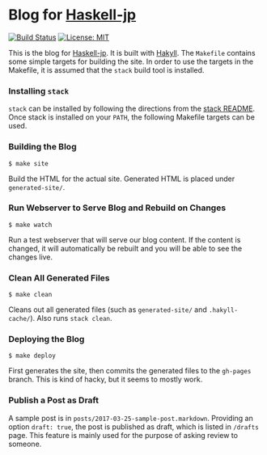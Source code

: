 
# Blog for [Haskell-jp](https://haskell.jp)

[![Build Status](https://secure.travis-ci.org/haskell-jp/blog.svg)](http://travis-ci.org/haskell-jp/blog)
[![License: MIT](https://img.shields.io/badge/License-MIT-yellow.svg)](https://opensource.org/licenses/MIT)

This is the blog for [Haskell-jp](https://haskell.jp).  It is built with
[Hakyll](http://jaspervdj.be/hakyll/index.html).  The `Makefile` contains some
simple targets for building the site.  In order to use the targets in the
Makefile, it is assumed that the `stack` build tool is installed.

### Installing `stack`

`stack` can be installed by following the directions from the [stack
README](https://github.com/commercialhaskell/stack#how-to-install).  Once stack
is installed on your `PATH`, the following Makefile targets can be used.

### Building the Blog

```
$ make site
```

Build the HTML for the actual site.  Generated HTML is placed under `generated-site/`.

### Run Webserver to Serve Blog and Rebuild on Changes

```
$ make watch
```

Run a test webserver that will serve our blog content.  If the content is
changed, it will automatically be rebuilt and you will be able to see the
changes live.

### Clean All Generated Files

```
$ make clean
```

Cleans out all generated files (such as `generated-site/` and `.hakyll-cache/`).  Also runs
`stack clean`.

### Deploying the Blog

```
$ make deploy
```

First generates the site, then commits the generated files to the `gh-pages`
branch.  This is kind of hacky, but it seems to mostly work.

### Publish a Post as Draft

A sample post is in `posts/2017-03-25-sample-post.markdown`.
Providing an option `draft: true`, the post is published as draft, which is listed in `/drafts` page.
This feature is mainly used for the purpose of asking review to someone.
